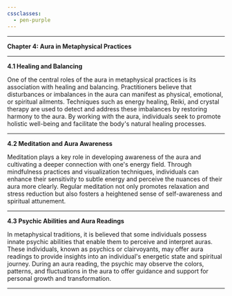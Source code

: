 ```yaml
---
cssclasses:
  - pen-purple
---
```



---

**Chapter 4: Aura in Metaphysical Practices**

---

**4.1 Healing and Balancing**

One of the central roles of the aura in metaphysical practices is its association with healing and balancing. Practitioners believe that disturbances or imbalances in the aura can manifest as physical, emotional, or spiritual ailments. Techniques such as energy healing, Reiki, and crystal therapy are used to detect and address these imbalances by restoring harmony to the aura. By working with the aura, individuals seek to promote holistic well-being and facilitate the body's natural healing processes.

---

**4.2 Meditation and Aura Awareness**

Meditation plays a key role in developing awareness of the aura and cultivating a deeper connection with one's energy field. Through mindfulness practices and visualization techniques, individuals can enhance their sensitivity to subtle energy and perceive the nuances of their aura more clearly. Regular meditation not only promotes relaxation and stress reduction but also fosters a heightened sense of self-awareness and spiritual attunement.

---

**4.3 Psychic Abilities and Aura Readings**

In metaphysical traditions, it is believed that some individuals possess innate psychic abilities that enable them to perceive and interpret auras. These individuals, known as psychics or clairvoyants, may offer aura readings to provide insights into an individual's energetic state and spiritual journey. During an aura reading, the psychic may observe the colors, patterns, and fluctuations in the aura to offer guidance and support for personal growth and transformation.

---
